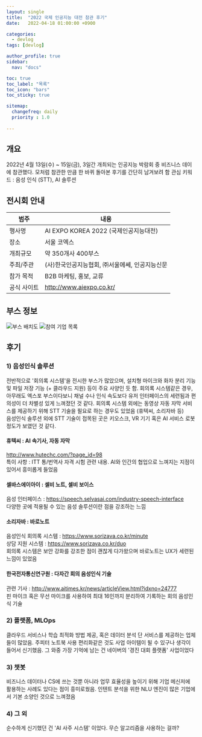 ```yaml
---
layout: single
title:  "2022 국제 인공지능 대전 참관 후기"
date:   2022-04-18 01:00:00 +0900

categories:
  - devlog
tags: [devlog]

author_profile: true
sidebar:
  nav: "docs"

toc: true
toc_label: "목록"
toc_icon: "bars"
toc_sticky: true

sitemap:
  changefreq: daily
  priority : 1.0
  
---
```



## 개요
2022년 4월 13일(수) ~ 15일(금),  3일간 개최되는 인공지능 박람회 중 비즈니스 데이에 참관했다. 모처럼 참관한 만큼 한 바퀴 돌아본 후기를 간단히 남겨보려 함
관심 키워드 : 음성 인식 (STT), AI 솔루션

## 전시회 안내   

|범주|내용|
|------|------|
|행사명|AI EXPO KOREA 2022 (국제인공지능대전)|
|장소|서울 코엑스|
|개최규모|약 350개사 400부스|
|주최/주관|(사)한국인공지능협회, ㈜서울메쎄, 인공지능신문|
|참가 목적|B2B 마케팅, 홍보, 교류|
|공식 사이트|<http://www.aiexpo.co.kr/>  

## 부스 정보
![부스 배치도](https://i.imgur.com/pTL0rqo.jpg)
![참여 기업 목록](https://i.imgur.com/LXk5qPe.jpg)

## 후기
### 1) 음성인식 솔루션
전반적으로 '회의록 시스템'을 전시한 부스가 많았으며, 설치형 마이크와 화자 분리 기능 및 파일 저장 기능 (+ 클라우드 지원) 등이 주요 사양인 듯 함. 회의록 시스템같은 경우, 아무래도 엑스포 부스이다보니 채널 수나 인식 속도보다 유저 인터페이스의 세련됨과 편의성이 더 차별성 있게 느껴졌던 것 같다. 회의록 시스템 외에는 동영상 자동 자막 서비스를 제공하기 위해 STT 기술을 필요로 하는 경우도 있었음 (휴텍씨, 소리자바 등)   
음성인식 솔루션 외에 STT 기술이 접목된 곳은 키오스크, VR 기기 혹은 AI 서비스 로봇 정도가 보였던 것 같다.
#### 휴텍씨 : AI 속기사, 자동 자막
<http://www.hutechc.com/?page_id=98>  
특이 사항 : ITT 통/번역사 자격 시험 관련 내용. AI와 인간의 협업으로 느껴지는 지점이 있어서 흥미롭게 들었음

#### 셀바스에이아이 : 셀비 노트, 셀비 보이스
음성 인터페이스 : <https://speech.selvasai.com/industry-speech-interface>  
다양한 곳에 적용될 수 있는 음성 솔루션이란 점을 강조하는 느낌

#### 소리자바 : 바로노트
음성인식 회의록 시스템 : <https://www.sorizava.co.kr/minute>  
상담 지원 시스템 : <https://www.sorizava.co.kr/duo>  
회의록 시스템은 보안 강화를 강조한 점이 괜찮게 다가왔으며 바로노트는 UX가 세련된 느낌이 있었음 

#### 한국전자통신연구원 : 다자간 회의 음성인식 기술
관련 기사 : <http://www.aitimes.kr/news/articleView.html?idxno=24777>  
핀 마이크 혹은 무선 마이크를 사용하여 최대 16인까지 분리하여 기록하는 회의 음성인식 기술  

### 2) 플랫폼, MLOps
클라우드 서비스나 학습 최적화 방법 제공, 혹은 데이터 분석 단 서비스를 제공하는 업체들이 많았음. 주피터 노트북 사용 편리화같은 것도 사업 아이템이 될 수 있구나 생각이 들어서 신기했음. 그 와중 가장 기억에 남는 건 네이버의 '경진 대회 플랫폼' 사업이었다
### 3) 챗봇
비즈니스 데이터나 CS에 쓰는 것뿐 아니라 업무 효율성을 높이기 위해 기업 메신저에 활용하는 사례도 있다는 점이 흥미로웠음. 인텐트 분석을 위한 NLU 엔진이 많은 기업에서 기본 소양인 것으로 느껴졌음
### 4) 그 외 
순수하게 신기했던 건 'AI 사주 시스템' 이었다. 무슨 알고리즘을 사용하는 걸까?
